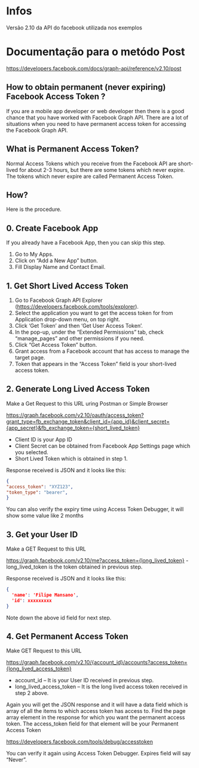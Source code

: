 # Infos
Versão 2.10 da API do facebook utilizada nos exemplos


# Documentação para o metódo Post
https://developers.facebook.com/docs/graph-api/reference/v2.10/post


## How to obtain permanent (never expiring) Facebook Access Token ?
If you are a mobile app developer or web developer then there is a good chance that you have worked with Facebook Graph API. There are a lot of situations when you need to have permanent access token for accessing the Facebook Graph API.

## What is Permanent Access Token?
Normal Access Tokens which you receive from the Facebook API are short-lived for about 2-3 hours, but there are some tokens which never expire. The tokens which never expire are called Permanent Access Token.

## How?
Here is the procedure.

## 0. Create Facebook App
If you already have a Facebook App, then you can skip this step.

1. Go to My Apps.
2. Click on “Add a New App” button.
3. Fill Display Name and Contact Email.

## 1. Get Short Lived Access Token
1. Go to Facebook Graph API Explorer (https://developers.facebook.com/tools/explorer).
2. Select the application you want to get the access token for from Application drop-down menu, on top right.
3. Click ‘Get Token’ and then ‘Get User Access Token’.
4. In the pop-up, under the “Extended Permissions” tab, check “manage_pages” and other permissions if you need.
5. Click “Get Access Token” button.
6. Grant access from a Facebook account that has access to manage the target page. 
7. Token that appears in the “Access Token” field is your short-lived access token.

## 2. Generate Long Lived Access Token
Make a Get Request to this URL uring Postman or Simple Browser

https://graph.facebook.com/v2.10/oauth/access_token?grant_type=fb_exchange_token&client_id={app_id}&client_secret={app_secret}&fb_exchange_token={short_lived_token}
- Client ID is your App ID
- Client Secret can be obtained from Facebook App Settings page which you selected.
- Short Lived Token which is obtained in step 1.

Response received is JSON and it looks like this:
```json
{
"access_token": "XYZ123",
"token_type": "bearer",
}
```
You can also verify the expiry time using Access Token Debugger, it will show some value like 2 months

## 3. Get your User ID
Make a GET Request to this URL

https://graph.facebook.com/v2.10/me?access_token={long_lived_token}
-long_lived_token  is the token obtained in previous step.

Response received is JSON and it looks like this: 
```json
{
  'name': 'Filipe Mansano',
  'id': xxxxxxxxx
}
```

Note down the above id field for next step.

## 4. Get Permanent Access Token
Make GET Request to this URL

https://graph.facebook.com/v2.10/{account_id}/accounts?access_token={long_lived_access_token}
- account_id – It is your User ID received in previous step.
- long_lived_access_token – It is the long lived access token received in step 2 above.

Again you will get the JSON response and it will have a data field which is array of all the items to which access token has access to. Find the page array element in the response for which you want the permanent access token. The access_token field for that element will be your Permanent Access Token

https://developers.facebook.com/tools/debug/accesstoken

You can verify it again using Access Token Debugger. Expires field will say “Never”.
